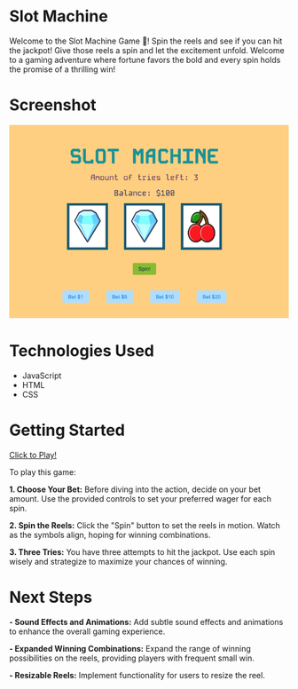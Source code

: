 # Slot Machine
Welcome to the Slot Machine Game 🎰! Spin the reels and see if you can hit the jackpot! Give those reels a spin and let the excitement unfold. Welcome to a gaming adventure where fortune favors the bold and every spin holds the promise of a thrilling win!

# Screenshot

<img src="img/Slot Machine.png" alt="Game ScreenShot"/>

# Technologies Used

- JavaScript
- HTML
- CSS

# Getting Started

[Click to Play!](https://leon988.github.io/Slot-Machine/)

To play this game:

**1. Choose Your Bet:** Before diving into the action, decide on your bet amount. Use the provided controls to set your preferred wager for each spin.

**2. Spin the Reels:** Click the "Spin" button to set the reels in motion. Watch as the symbols align, hoping for winning combinations.

**3. Three Tries:** You have three attempts to hit the jackpot. Use each spin wisely and strategize to maximize your chances of winning.

# Next Steps

**- Sound Effects and Animations:** Add subtle sound effects and animations to enhance the overall gaming experience.

**- Expanded Winning Combinations:** Expand the range of winning possibilities on the reels, providing players with frequent small win.

**- Resizable Reels:**  Implement functionality for users to resize the reel.